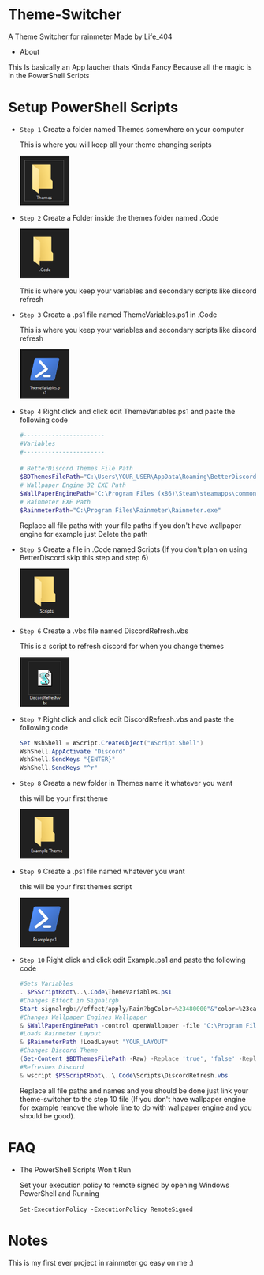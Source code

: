 # Theme-Switcher
A Theme Switcher for rainmeter Made by Life_404

* About

This Is basically an App laucher thats Kinda Fancy Because all the magic is in the PowerShell Scripts

# Setup PowerShell Scripts

* `Step 1` Create a folder named Themes somewhere on your computer

  This is where you will keep all your theme changing scripts

  <img src=".github/assets/PowerShellStep1.png" alt="img" width="100px" height="100px">  

 * `Step 2` Create a Folder inside the themes folder named .Code

    <img src=".github/assets/PowerShellStep2.png" alt="img" width="100px" height="100px">  

    This is where you keep your variables and secondary scripts like discord refresh

 * `Step 3` Create a .ps1 file named ThemeVariables.ps1 in .Code

    This is where you keep your variables and secondary scripts like discord refresh
    
     <img src=".github/assets/PowerShellStep3.png" alt="img" width="100px" height="100px">  
     
 * `Step 4` Right click and click edit ThemeVariables.ps1 and paste the following code
     ```powershell
    #-----------------------
    #Variables
    #-----------------------
    
    # BetterDiscord Themes File Path
    $BDThemesFilePath="C:\Users\YOUR_USER\AppData\Roaming\BetterDiscord\data\stable\themes.json"
    # Wallpaper Engine 32 EXE Path
    $WallPaperEnginePath="C:\Program Files (x86)\Steam\steamapps\common\wallpaper_engine\wallpaper32.exe"
    # Rainmeter EXE Path
    $RainmeterPath="C:\Program Files\Rainmeter\Rainmeter.exe"
    ```
    Replace all file paths with your file paths if you don't have wallpaper engine for example just Delete the path
  
  * `Step 5` Create a file in .Code named Scripts (If you don't plan on using BetterDiscord skip this step and step 6)
    
    <img src=".github/assets/PowerShellStep5.png" alt="img" width="100px" height="100px">
  
  * `Step 6` Create a .vbs file named DiscordRefresh.vbs

    This is a script to refresh discord for when you change themes
    
    <img src=".github/assets/PowerShellStep6.png" alt="img" width="100px" height="100px">
    
  * `Step 7` Right click and click edit DiscordRefresh.vbs and paste the following code
     ```powershell
     Set WshShell = WScript.CreateObject("WScript.Shell")
     WshShell.AppActivate "Discord"
     WshShell.SendKeys "{ENTER}"
     WshShell.SendKeys "^r"
     ```  
  * `Step 8` Create a new folder in Themes name it whatever you want 
     
    this will be your first theme
  
    <img src=".github/assets/PowerShellStep8.png" alt="img" width="100px" height="100px">
    
  * `Step 9` Create a .ps1 file named whatever you want
     
    this will be your first themes script

    <img src=".github/assets/PowerShellStep9.png" alt="img" width="100px" height="100px">
    
  * `Step 10` Right click and click edit Example.ps1 and paste the following code
 
     ```powershell
     #Gets Variables
     . $PSScriptRoot\..\.Code\ThemeVariables.ps1
     #Changes Effect in Signalrgb
     Start signalrgb://effect/apply/Rain?bgColor=%23480000"&"color=%23ca000c"&"colorMode=Single%20Color"&"size=20"&"speed=20"&"trails=true"&"-silentlaunch-
     #Changes Wallpaper Engines Wallpaper
     & $WallPaperEnginePath -control openWallpaper -file "C:\Program Files (x86)\Steam\steamapps\workshop\content\000000\0000000000\project.json" 
     #Loads Rainmeter Layout
     & $RainmeterPath !LoadLayout "YOUR_LAYOUT"
     #Changes Discord Theme
     (Get-Content $BDThemesFilePath -Raw) -Replace 'true', 'false' -Replace '"YOUR_THEME": false,', '"YOUR_THME": true,' | Set-Content $BDThemesFilePath
     #Refreshes Discord
     & wscript $PSScriptRoot\..\.Code\Scripts\DiscordRefresh.vbs
     ```  
    Replace all file paths and names and you should be done just link your theme-switcher to the step 10 file (If you don't have wallpaper engine for example remove       the whole line to do with wallpaper engine and you should be good).
    
# FAQ
* The PowerShell Scripts Won't Run
  
  Set your execution policy to remote signed by opening Windows PowerShell and Running 
  
  ```Set-ExecutionPolicy -ExecutionPolicy RemoteSigned```

# Notes
This is my first ever project in rainmeter go easy on me :)
